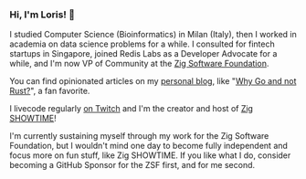 ### Hi, I'm Loris! 👋
I studied Computer Science (Bioinformatics) in Milan (Italy), then I worked in academia on data science problems for a while. I consulted for fintech startups in Singapore, joined Redis Labs as a Developer Advocate for a while, and I'm now VP of Community at the [Zig Software Foundation](https://ziglang.org).

You can find opinionated articles on my [personal blog](https://kristoff.it), like "[Why Go and not Rust?](https://kristoff.it/blog/why-go-and-not-rust/)", a fan favorite.

I livecode regularly [on Twitch](https://twitch.tv/kristoff_it) and I'm the creator and host of [Zig SHOWTIME](https://zig.show)!

I'm currently sustaining myself through my work for the Zig Software Foundation, but I wouldn't mind one day to become fully independent and focus more on fun stuff, like Zig SHOWTIME. If you like what I do, consider becoming a GitHub Sponsor for the ZSF first, and for me second. 


